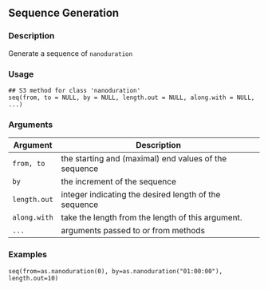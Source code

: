 ## Sequence Generation

### Description

Generate a sequence of `nanoduration`

### Usage

    ## S3 method for class 'nanoduration'
    seq(from, to = NULL, by = NULL, length.out = NULL, along.with = NULL, ...)

### Arguments

| Argument     | Description                                           |
| ------------ | ----------------------------------------------------- |
| `from, to`   | the starting and (maximal) end values of the sequence |
| `by`         | the increment of the sequence                         |
| `length.out` | integer indicating the desired length of the sequence |
| `along.with` | take the length from the length of this argument.     |
| `...`        | arguments passed to or from methods                   |

### Examples

    seq(from=as.nanoduration(0), by=as.nanoduration("01:00:00"), length.out=10)
